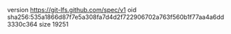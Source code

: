 version https://git-lfs.github.com/spec/v1
oid sha256:535a1866d87f7e5a308fa7d4d2f722906702a763f560b1f77aa4a6dd3330c364
size 19251
